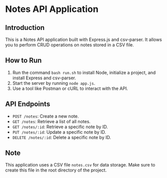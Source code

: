 Notes API Application
=====================

Introduction
------------

This is a Notes API application built with Express.js and csv-parser. It allows you to perform CRUD operations on notes stored in a CSV file.

How to Run
------------

1. Run the command `bash run.sh` to install Node, initialize a project, and install Express and csv-parser.
2. Start the server by running `node app.js`.
3. Use a tool like Postman or cURL to interact with the API.

API Endpoints
-------------

* `POST /notes`: Create a new note.
* `GET /notes`: Retrieve a list of all notes.
* `GET /notes/:id`: Retrieve a specific note by ID.
* `PUT /notes/:id`: Update a specific note by ID.
* `DELETE /notes/:id`: Delete a specific note by ID.

Note
----

This application uses a CSV file `notes.csv` for data storage. Make sure to create this file in the root directory of the project.